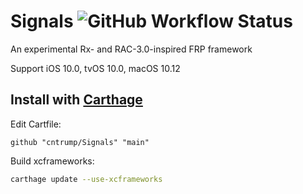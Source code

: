 # Signals ![GitHub Workflow Status](https://img.shields.io/github/workflow/status/cntrump/Signals/CI)

An experimental Rx- and RAC-3.0-inspired FRP framework

Support iOS 10.0, tvOS 10.0, macOS 10.12

## Install with [Carthage](https://github.com/Carthage/Carthage)

Edit Cartfile:

```
github "cntrump/Signals" "main"
```

Build xcframeworks:

```bash
carthage update --use-xcframeworks
```


